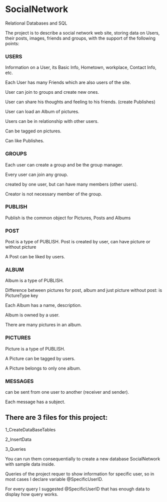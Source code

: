 # SocialNetwork

Relational Databases and SQL

The project is to describe a social network web site, storing data on Users, their posts, images, friends and groups, with the support of the following points:

### USERS 
Information on a User, its Basic Info, Hometown, workplace, Contact Info, etc.

Each User has many Friends which are also users of the site.

User can join to groups and create new ones.

User can share his thoughts and feeling to his friends. (create Publishes)

User can load an Album of pictures.

Users can be in relationship with other users.

Can be tagged on pictures.

Can like Publishes.


### GROUPS 
Each user can create a group and be the group manager.

Every user can join any group.

created by one user, but can have many members (other users).

Creator is not necessary member of the group. 


### PUBLISH 
Publish is the common object for Pictures, Posts and Albums


### POST 
Post is a type of PUBLISH. Post is created by user, can have picture or without picture

A Post can be liked by users.


### ALBUM
Album is a type of PUBLISH. 

Difference between pictures for post, album and just picture without post: is PictureType key

Each Album has a name, description.

Album is owned by a user.

There are many pictures in an album.


### PICTURES
Picture is a type of PUBLISH. 

A Picture can be tagged by users.

A Picture belongs to only one album.


### MESSAGES 
can be sent from one user to another (receiver and sender).

Each message has a subject.



## There are 3 files for this project: 

1_CreateDataBaseTables

2_InsertData

3_Queries

You can run them consequentially to create a new database SocialNetwork with sample data inside. 

Queries of the project requer to show information for specific user, so in most cases I declare variable  @SpecificUserID.

For every query I suggested @SpecificUserID that has enough data to display how query works.
